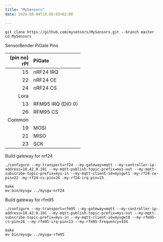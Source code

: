 ```yaml
---
title: "MySensors"
date: 2020-08-04T18:56:03+02:00

---
```



    git clone https://github.com/mysensors/MySensors.git --branch master
    cd MySensors


SensorBender PiGate Pins

|(pin no)<br>rPI|PiGate|
|---:|:--|
|15      |    nRF24 IRQ|
|22     |     nRF24 CE|
|24      |    nRF24 CS|
|Lora|
|13     |     RFM95 IRQ (DIO 0)|
|26     |     RFM95 CS|
|Common|
|19     |     MOSI|
|21     |     MISO|
|23     |     SCK|

Build gateway for nrf24

    ./configure --my-transport=rf24 --my-gateway=mqtt --my-controller-ip-address=10.42.0.101 --my-mqtt-publish-topic-prefix=mys-out --my-mqtt-subscribe-topic-prefix=mys-in --my-mqtt-client-id=mysgwt1 -my-rf24-ce-pin=22 -my-rf24-cs-pin=24 -my-rf24-irq-pin=15

    make
    mv bin/mysgw ../mysgw-nrf24

Build gateway for rfm95

    ./configure --my-transport=rfm95 --my-gateway=mqtt --my-controller-ip-address=10.42.0.101 --my-mqtt-publish-topic-prefix=mys-out --my-mqtt-subscribe-topic-prefix=mys-in --my-mqtt-client-id=mysgwt8 --my-rfm95-cs-pin=26 --my-rfm95-irq-pin=13 --my-rfm95-frequency=434

    make
    mv bin/mysgw ../mysgw-rfm95

